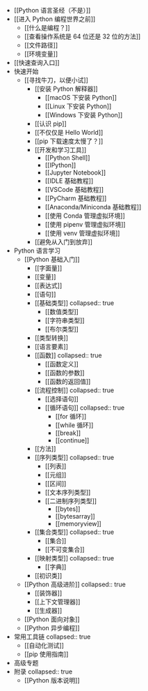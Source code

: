 - [[Python 语言圣经（不是）]]
- [[进入 Python 编程世界之前]]
	- [[什么是编程？]]
	- [[查看操作系统是 64 位还是 32 位的方法]]
	- [[文件路径]]
	- [[环境变量]]
- [[快速查询入口]]
- 快速开始
	- [[寻找牛刀，以便小试]]
		- [[安装 Python 解释器]]
			- [[macOS 下安装 Python]]
			- [[Linux 下安装 Python]]
			- [[Windows 下安装 Python]]
		- [[认识 pip]]
		- [[不仅仅是 Hello World]]
		- [[pip 下载速度太慢了？]]
		- [[开发和学习工具]]
			- [[Python Shell]]
			- [[IPython]]
			- [[Jupyter Notebook]]
			- [[IDLE 基础教程]]
			- [[VSCode 基础教程]]
			- [[PyCharm 基础教程]]
			- [[Anaconda/Miniconda 基础教程]]
			- [[使用 Conda 管理虚拟环境]]
			- [[使用 pipenv 管理虚拟环境]]
			- [[使用 venv 管理虚拟环境]]
		- [[避免从入门到放弃]]
- Python 语言学习
	- [[Python 基础入门]]
		- [[字面量]]
		- [[变量]]
		- [[表达式]]
		- [[语句]]
		- [[基础类型]]
		  collapsed:: true
			- [[数值类型]]
			- [[字符串类型]]
			- [[布尔类型]]
		- [[类型转换]]
		- [[语言要素]]
		- [[函数]]
		  collapsed:: true
			- [[函数定义]]
			- [[函数的参数]]
			- [[函数的返回值]]
		- [[流程控制]]
		  collapsed:: true
			- [[选择语句]]
			- [[循环语句]]
			  collapsed:: true
				- [[for 循环]]
				- [[while 循环]]
				- [[break]]
				- [[continue]]
		- [[方法]]
		- [[序列类型]]
		  collapsed:: true
			- [[列表]]
			- [[元组]]
			- [[区间]]
			- [[文本序列类型]]
			- [[二进制序列类型]]
				- [[bytes]]
				- [[bytesarray]]
				- [[memoryview]]
		- [[集合类型]]
		  collapsed:: true
			- [[集合]]
			- [[不可变集合]]
		- [[映射类型]]
		  collapsed:: true
			- [[字典]]
		- [[初识类]]
	- [[Python 高级进阶]]
	  collapsed:: true
		- [[装饰器]]
		- [[上下文管理器]]
		- [[生成器]]
	- [[Python 面向对象]]
	- [[Python 异步编程]]
- 常用工具链
  collapsed:: true
	- [[自动化测试]]
	- [[pip 使用指南]]
- 高级专题
- 附录
  collapsed:: true
	- [[Python 版本说明]]